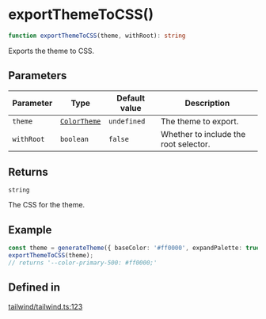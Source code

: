 # exportThemeToCSS()

```ts
function exportThemeToCSS(theme, withRoot): string
```

Exports the theme to CSS.

## Parameters

| Parameter | Type | Default value | Description |
| ------ | ------ | ------ | ------ |
| `theme` | [`ColorTheme`](../type-aliases/ColorTheme.md) | `undefined` | The theme to export. |
| `withRoot` | `boolean` | `false` | Whether to include the root selector. |

## Returns

`string`

The CSS for the theme.

## Example

```ts
const theme = generateTheme({ baseColor: '#ff0000', expandPalette: true });
exportThemeToCSS(theme);
// returns '--color-primary-500: #ff0000;'
```

## Defined in

[tailwind/tailwind.ts:123](https://github.com/Sillybit-io/colorhacks/blob/9a1a410a2ab3d0d5aa1082a1583a18ba63dd35e8/src/features/tailwind/tailwind.ts#L123)

